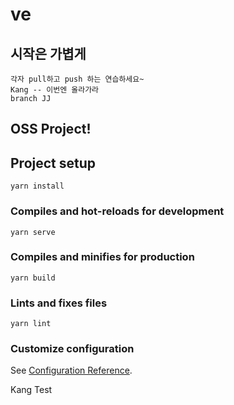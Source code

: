 # ve

## 시작은 가볍게
```
각자 pull하고 push 하는 연습하세요~
Kang -- 이번엔 올라가라
branch JJ
```
## OSS Project!
## Project setup
```
yarn install
```

### Compiles and hot-reloads for development
```
yarn serve
```

### Compiles and minifies for production
```
yarn build
```

### Lints and fixes files
```
yarn lint
```

### Customize configuration
See [Configuration Reference](https://cli.vuejs.org/config/).

Kang Test
